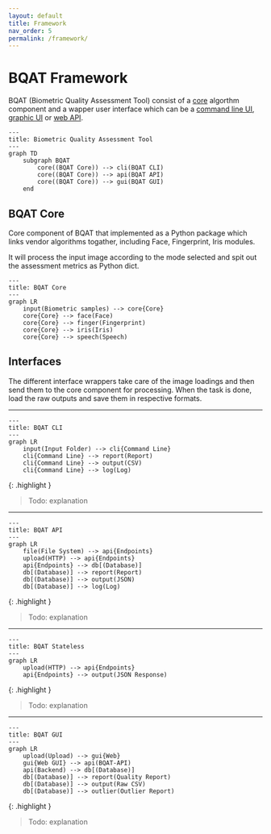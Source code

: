 ```yaml
---
layout: default
title: Framework
nav_order: 5
permalink: /framework/
---
```


# BQAT Framework

 BQAT (Biometric Quality Assessment Tool) consist of a [core](https://github.com/Biometix/bqat-core) algorthm component and a wapper user interface which can be a [command line UI](https://github.com/Biometix/bqat-cli), [graphic UI](https://github.com/Biometix/bqat-gui) or [web API](https://github.com/Biometix/bqat-api).

``` mermaid
---
title: Biometric Quality Assessment Tool
---
graph TD
    subgraph BQAT
        core((BQAT Core)) --> cli(BQAT CLI)
        core((BQAT Core)) --> api(BQAT API)
        core((BQAT Core)) --> gui(BQAT GUI)
    end
```


## BQAT Core

Core component of BQAT that implemented as a Python package which links vendor algorithms togather, including Face, Fingerprint, Iris modules.

It will process the input image according to the mode selected and spit out the assessment metrics as Python dict.

``` mermaid
---
title: BQAT Core
---
graph LR
    input(Biometric samples) --> core{Core}
    core{Core} --> face(Face)
    core{Core} --> finger(Fingerprint)
    core{Core} --> iris(Iris)
    core{Core} --> speech(Speech)
```

## Interfaces

The different interface wrappers take care of the image loadings and then send them to the core component for processing. When the task is done, load the raw outputs and save them in respective formats.

***

``` mermaid
---
title: BQAT CLI
---
graph LR
    input(Input Folder) --> cli{Command Line}
    cli{Command Line} --> report(Report)
    cli{Command Line} --> output(CSV)
    cli{Command Line} --> log(Log)
```

{: .highlight }
> Todo: explanation

***

``` mermaid
---
title: BQAT API
---
graph LR
    file(File System) --> api{Endpoints}
    upload(HTTP) --> api{Endpoints}
    api{Endpoints} --> db[(Database)]
    db[(Database)] --> report(Report)
    db[(Database)] --> output(JSON)
    db[(Database)] --> log(Log)
```

{: .highlight }
> Todo: explanation

***

``` mermaid
---
title: BQAT Stateless
---
graph LR
    upload(HTTP) --> api{Endpoints}
    api{Endpoints} --> output(JSON Response)
```

{: .highlight }
> Todo: explanation

***

``` mermaid
---
title: BQAT GUI
---
graph LR
    upload(Upload) --> gui{Web}
    gui{Web GUI} --> api(BQAT-API)
    api(Backend) --> db[(Database)]
    db[(Database)] --> report(Quality Report)
    db[(Database)] --> output(Raw CSV)
    db[(Database)] --> outlier(Outlier Report)
```

{: .highlight }
> Todo: explanation
